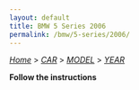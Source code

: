 ```yaml
---
layout: default
title: BMW 5 Series 2006
permalink: /bmw/5-series/2006/
---
```

[*Home*](/) > [*CAR*](/car/) > [*MODEL*](/car/model/) > [*YEAR*](/car/model/year/)

**Follow the instructions**